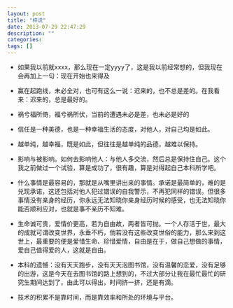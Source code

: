 ```yaml
---
layout: post
title: "梓说"
date: 2013-07-29 22:47:29
description: ""
categories: 
tags: []
---
```


- 如果我以前就xxxx，那么现在一定yyyy了，这是我以前经常想的，但我现在会再加上一句：现在开始也来得及
 
- 赢在起跑线，未必全对，也可有这么一说：迟来的，也不总是差的。在我看来：迟来的，总是最好的。
                
- 祸兮福所倚，福兮祸所伏，当前的遭遇未必是差，也未必是好的

- 信任是一种美德，也是一种幸福生活的态度，对他人，对自己均是如此。 

- 越单纯，越幸福，既是如此，但往往是越单纯的品德，越难以保持。
        
- 影响与被影响。如何去影响他人：与他人多交流，然后总是保持住自己。这个我之前做过一个试验，算是成功了，很有趣，算是对得起自己本科所学吧。

- 什么事情是最容易的，那就是从嘴里讲出来的事情。承诺是最简单的，难的是兑现承诺，这还包括对他人犯过错误的自我警示，不再犯同样的错误。但很多事情没有亲身的经历，你永远无法知晓你亲身经历时候的感受，也无法知晓你能否顺利应对，也就是事不亲历不知难。

- 生命诚可贵，爱情价更高，若为自由故，两者皆可抛。一个人存活于世，最大的成就可谓改变世界，永垂不朽，倘若没有这些改变世俗的能力，那么来到这世上，最重要的便是爱惜生命、珍惜爱情，自由是在于，做自己想做的事情，爱自己值得爱的人，这就是自由。

- 本科的遗憾：没有天天跑步，没有天天泡图书馆，没有温馨的恋爱，没有足够的出游，这是今天在去图书馆的路上想到的，不过大部分让我在最忙最忙的研究生期间达到了，由此可以得出，时间挤一挤，还是有滴。

- 技术的积累不是靠时间，而是靠效率和所处的环境与平台。
  
